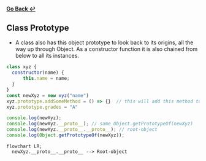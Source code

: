 #### [Go Back ↩](../README.md) 
## Class Prototype

  - A class also has this object prototype to look back to its origins, all the way up through Object. As a constructor function it is also chained from below to all its instances.

  ```javascript
  class xyz {
    constructor(name) {
        this.name = name;
    }
  }
  const newXyz = new xyz("name")
  xyz.prototype.addSomeMethod = () => {}  // this will add this method to prototype
  xyz.prototype.grades = "A"

  console.log(newXyz);
  console.log(newXyz.__proto__); // same Object.getPrototypeOf(newXyz)
  console.log(newXyz.__proto__.__proto__); // root-object
  console.log(Object.getPrototypeOf(newXyz));
  ```

  ```mermaid
  flowchart LR;
    newXyz.__proto__.__proto__ --> Root-object
  ```
